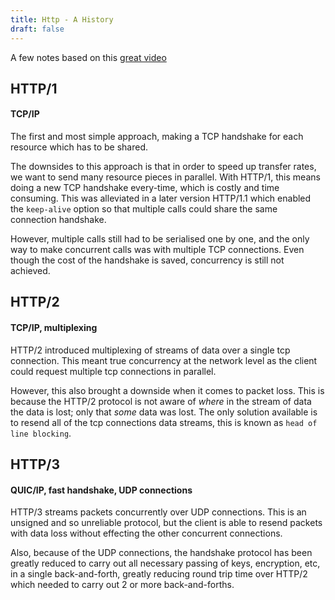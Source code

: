 ```yaml
---
title: Http - A History
draft: false
---
```

A few notes based on this [great video ](https://www.youtube.com/watch?v=ai8cf0hZ9cQ&t=536s)

## HTTP/1
#### TCP/IP
The first and most simple approach, making a TCP handshake for each resource which has to be shared.

The downsides to this approach is that in order to speed up transfer rates, we want to send many resource pieces in parallel. With HTTP/1, this means doing a new TCP handshake every-time, which is costly and time consuming. This was alleviated in a later version HTTP/1.1 which enabled the `keep-alive` option so that multiple calls could share the same connection handshake. 

However, multiple calls still had to be serialised one by one, and the only way to make concurrent calls was with multiple TCP connections. Even though the cost of the handshake is saved, concurrency is still not achieved.

## HTTP/2
#### TCP/IP, multiplexing
HTTP/2 introduced multiplexing of streams of data over a single tcp connection. This meant true concurrency at the network level as the client could request multiple tcp connections in parallel.

However, this also brought a downside when it comes to packet loss. This is because the HTTP/2 protocol is not aware of _where_ in the stream of data the data is lost; only that _some_ data was lost. The only solution available is to resend all of the tcp connections data streams, this is known as `head of line blocking`.

## HTTP/3
#### QUIC/IP, fast handshake, UDP connections
HTTP/3 streams packets concurrently over UDP connections. This is an unsigned and so unreliable protocol, but the client is able to resend packets with data loss without effecting the other concurrent connections.

Also, because of the UDP connections, the handshake protocol has been greatly reduced to carry out all necessary passing of keys, encryption, etc, in a single back-and-forth, greatly reducing round trip time over HTTP/2 which needed to carry out 2 or more back-and-forths.